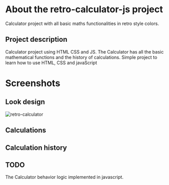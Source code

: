 # About the retro-calculator-js project

Calculator project with all basic maths functionalities in retro style colors.

## Project description 

Calculator project using HTML CSS and JS. The Calculator has all the basic mathematical functions and the history of calculations. Simple project to learn how to use HTML, CSS and javaScript

# Screenshots

## Look design
![retro-calculator](https://user-images.githubusercontent.com/94242778/174437753-6414731e-5b77-433f-83c2-bf5cbc585986.PNG)

## Calculations
## Calculation history

## TODO

The Calculator behavior logic implemented in javascript.
